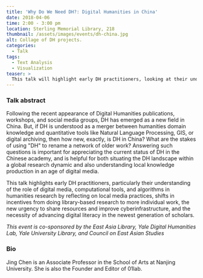 ```yaml
---
title: 'Why Do We Need DH?: Digital Humanities in China'
date: 2018-04-06
time: 2:00 - 3:00 pm
location: Sterling Memorial Library, 218
thumbnail: /assets/images/events/dh-china.jpg
alt: Collage of DH projects.
categories:
  - Talk
tags:
  - Text Analysis
  - Visualization
teaser: >
  This talk will highlight early DH practitioners, looking at their understanding of the role of digital media, computational tools, and algorithms in humanities research.
---
```


### Talk abstract
Following the recent appearance of Digital Humanities publications, workshops, and social media groups, DH has emerged as a new field in China. But, if DH is understood as a merger between humanities domain knowledge and 
quantitative tools like Natural Language Processing, GIS, or digital archiving, then how new, exactly, is DH in China? What are the stakes of using "DH" to rename a network of older work? Answering such questions is important for appreciating the current status of DH in the Chinese academy, and is helpful for both situating the DH landscape within a global research dynamic and also understanding local knowledge production in an age of digital media. 

This talk highlights early DH practitioners, particularly their understanding of the role of digital media, computational tools, and algorithms in humanities research by reflecting on local media practices, shifts in incentives from doing library-based research to more individual work, the new urgency to share resources and improve cyberinfrastructure, and the necessity of advancing digital literacy in the newest generation of scholars. 

*This event is co-sponsored by the East Asia Library, Yale Digital Humanities Lab, Yale University Library, and Council on East Asian Studies* 

### Bio
Jing Chen is an Associate Professor in the School of Arts at Nanjing University. She is also the Founder and Editor of 01lab.